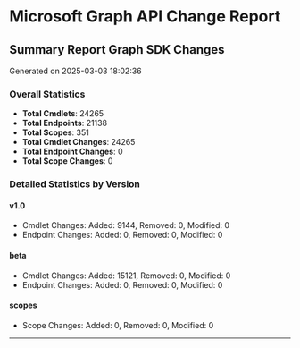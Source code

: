 # Microsoft Graph API Change Report

## Summary Report Graph SDK Changes
Generated on 2025-03-03 18:02:36

### Overall Statistics
- **Total Cmdlets**: 24265
- **Total Endpoints**: 21138
- **Total Scopes**: 351
- **Total Cmdlet Changes**: 24265
- **Total Endpoint Changes**: 0
- **Total Scope Changes**: 0

### Detailed Statistics by Version

#### v1.0
- Cmdlet Changes: Added: 9144, Removed: 0, Modified: 0
- Endpoint Changes: Added: 0, Removed: 0, Modified: 0

#### beta
- Cmdlet Changes: Added: 15121, Removed: 0, Modified: 0
- Endpoint Changes: Added: 0, Removed: 0, Modified: 0

#### scopes
- Scope Changes: Added: 0, Removed: 0, Modified: 0


---

